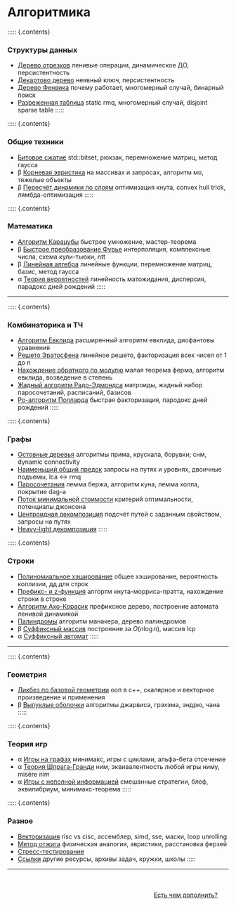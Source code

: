 # Алгоритмика

::::: {.contents}
### Структуры данных

* [Дерево отрезков](https://algorithmica.org/ru/segtree)
  ленивые операции, динамическое ДО, персистентноcть
* [Декартово дерево](https://algorithmica.org/ru/treap)
  неявный ключ, персистентность
* [Дерево Фенвика](https://algorithmica.org/ru/fenwick)
  почему работает, многомерный случай, бинарный поиск
* [Разреженная таблица](https://algorithmica.org/ru/sparse-table)
  static rmq, многомерный случай, disjoint sparse table
:::::

::::: {.contents}
### Общие техники

* [Битовое сжатие](https://algorithmica.org/ru/bitset)
  std::bitset, рюкзак, перемножение матриц, метод гаусса
* β [Корневая эвристика](https://algorithmica.org/ru/sqrt)
  на массивах и запросах, алгоритм мо, тяжелые объекты
* β [Пересчёт динамики по слоям](https://algorithmica.org/ru/dp-optimizations)
  оптимизация кнута, convex hull trick, лямбда-оптимизация
:::::

::::: {.contents}
### Математика

* [Алгоритм Карацубы](https://algorithmica.org/ru/karatsuba)
  быстрое умножение, мастер-теорема
* β [Быстрое преобразование Фурье](https://algorithmica.org/ru/fft)
  интерполяция, комплексные числа, схема кули-тьюки, ntt
* β [Линейная алгебра](https://algorithmica.org/ru/linalg)
  линейные функции, перемножение матриц, базис, метод гаусса
* α [Теория вероятностей]()
  линейность матожидания, дисперсия, парадокс дней рождений
:::::

---

::::: {.contents}
### Комбинаторика и ТЧ

* [Алгоритм Евклида](https://algorithmica.org/ru/euclid)
  расширенный алгоритм евклида, диофантовы уравнения
* [Решето Эратосфена](https://algorithmica.org/ru/eratosphenes)
  линейное решето, факторизация всех чисел от 1 до n
* [Нахождение обратного по модулю](https://algorithmica.org/ru/reciprocal)
  малая теорема ферма, алгоритм евклида, возведение в степень
* [Жадный алгоритм Радо-Эдмондса](https://algorithmica.org/ru/matroid)
  матроиды, жадный набор паросочетаний, расписаний, базисов
* [Ро-алгоритм Полларда](https://algorithmica.org/ru/pollard)
  быстрая факторизация, пародокс дней рождений
:::::

::::: {.contents}
### Графы

* [Остовные деревья](https://algorithmica.org/ru/mst)
  алгоритмы прима, крускала, борувки; снм, dynamic connectivity
* [Наименьший общий предок](https://algorithmica.org/ru/lca)
  запросы на путях и уровнях, двоичные подъемы, lca $\leftrightarrow$ rmq
* [Паросочетания](https://algorithmica.org/ru/matching)
  лемма бержа, алгоритм куна, лемма холла, покрытие dag-а
* [Поток минимальной стоимости](https://algorithmica.org/ru/mincost-maxflow)
  критерий оптимальности, потенциалы джонсона
* [Центроидная декомпозиция](https://algorithmica.org/ru/centroid)
  подсчёт путей с заданным свойством, запросы на путях
* [Heavy-light декомпозиция](https://algorithmica.org/ru/hld)
:::::

::::: {.contents}
### Строки

* [Полиномиальное хэширование](https://algorithmica.org/ru/hashing)
  общее хэширование, вероятность коллизии, дд для строк
* [Префикс- и z-функция](https://algorithmica.org/ru/string-searching)
  алгортм кнута-морриса-пратта, нахождение строки в строке
* [Алгоритм Ахо-Корасик](https://algorithmica.org/ru/aho-corasick)
  префиксное дерево, построение автомата ленивой динамикой
* [Палиндромы](https://algorithmica.org/ru/palindromes)
  алгоритм манакера, дерево палиндромов
* β [Суффиксный массив](https://algorithmica.org/ru/suffix-array)
  построение за $O(n \log n)$, массив lcp
* α [Суффиксный автомат]()
:::::

---

::::: {.contents}
### Геометрия

* [Ликбез по базовой геометрии](https://algorithmica.org/ru/geometry)
  ооп в c++, скалярное и векторное произведение и применения
* β [Выпуклые оболочки](https://algorithmica.org/ru/convex-hulls)
  алгоритмы джарвиса, грэхэма, эндрю, чана
:::::

::::: {.contents}
### Теория игр

* α [Игры на графах]()
  минимакс, игры с циклами, альфа-бета отсечение
* α [Теория Шпрага-Гранди]()
  ним, эквивалентность любой игры ниму, misère nim
* α [Игры с неполной информацией]()
  смешанные стратегии, блеф, эквилибриум, минимакс-теорема
:::::

::::: {.contents}
### Разное

* [Векторизация](https://algorithmica.org/ru/sse)
  risc vs cisc, ассемблер, simd, sse, маски, loop unrolling
* [Метод отжига](https://algorithmica.org/ru/annealing)
  физическая аналогия, эвристики, расстановка ферзей
* [Стресс-тестирование](https://algorithmica.org/ru/stress-test)
* [Ссылки](https://algorithmica.org/ru/links)
  другие ресурсы, архивы задач, кружки, школы
:::::

---

<div style='margin-top: 50px; margin-right: 25px; text-align: right'>
<a href='https://github.com/algorithmica-org/articles'>Есть чем дополнить?</a>
</div>
